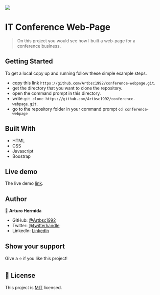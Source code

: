 ![](https://img.shields.io/badge/Microverse-blueviolet)

# IT Conference Web-Page

> On this project you would see how I built a web-page for a conference business.

 ## Getting Started

To get a local copy up and running follow these simple example steps.

- copy this link `https://github.com/Artbsc1992/conference-webpage.git`.
- get the directory that you want to clone the repository.
- open the command prompt in this directory.
- write `git clone https://github.com/Artbsc1992/conference-webpage.git`.
- go to the repository folder in your command prompt `cd conference-webpage`


## Built With

- HTML
- CSS
- Javascript
- Boostrap

## Live demo
The live demo [link](https://artbsc1992.github.io/conference-webpage/).

## Author

👤 **Arturo Hermida**

- GitHub: [@Artbsc1992](https://github.com/Artbsc1992)
- Twitter: [@twitterhandle](https://twitter.com/twitterhandle)
- LinkedIn: [LinkedIn](https://linkedin.com/in/linkedinhandle)


## Show your support

Give a ⭐️ if you like this project!

## 📝 License

This project is [MIT](./MIT.md) licensed.
